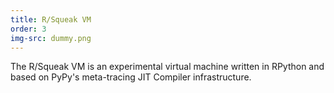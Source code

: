 ```yaml
---
title: R/Squeak VM
order: 3
img-src: dummy.png
---
```

The R/Squeak VM is an experimental virtual machine written in RPython and based on PyPy's meta-tracing JIT Compiler infrastructure.